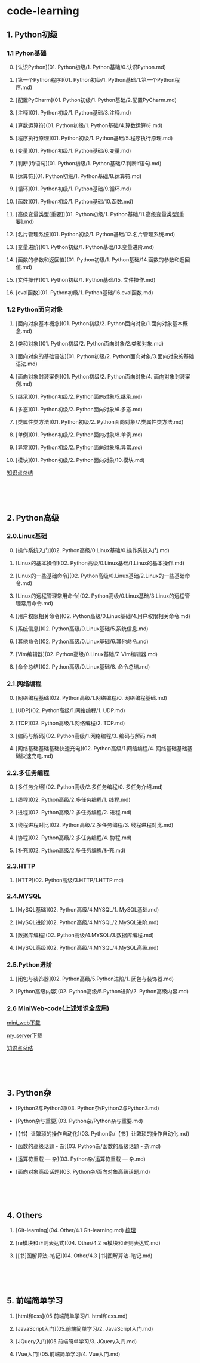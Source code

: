 # code-learning


## 1. Python初级

### 1.1 Pyhon基础

0. [认识Python](01. Python初级/1. Python基础/0.认识Python.md)

1. [第一个Python程序](01. Python初级/1. Python基础/1.第一个Python程序.md)

2. [配置PyCharm](01. Python初级/1. Python基础/2.配置PyCharm.md)

3. [注释](01. Python初级/1. Python基础/3.注释.md)

4. [算数运算符](01. Python初级/1. Python基础/4.算数运算符.md)

5. [程序执行原理](01. Python初级/1. Python基础/5.程序执行原理.md)

6. [变量](01. Python初级/1. Python基础/6.变量.md)

7. [判断(if)语句](01. Python初级/1. Python基础/7.判断if语句.md)

8. [运算符](01. Python初级/1. Python基础/8.运算符.md)

9. [循环](01. Python初级/1. Python基础/9.循环.md)

10. [函数](01. Python初级/1. Python基础/10.函数.md)

11. [高级变量类型[重要]](01. Python初级/1. Python基础/11.高级变量类型[重要].md)

12. [名片管理系统](01. Python初级/1. Python基础/12.名片管理系统.md)

13. [变量进阶](01. Python初级/1. Python基础/13.变量进阶.md)

14. [函数的参数和返回值](01. Python初级/1. Python基础/14.函数的参数和返回值.md)

15. [文件操作](01. Python初级/1. Python基础/15. 文件操作.md)

16. [eval函数](01. Python初级/1. Python基础/16.eval函数.md)

### 1.2 Python面向对象

1. [面向对象基本概念](01. Python初级/2. Python面向对象/1.面向对象基本概念.md)

2. [类和对象](01. Python初级/2. Python面向对象/2.类和对象.md)

3. [面向对象的基础语法](01. Python初级/2. Python面向对象/3.面向对象的基础语法.md)

4. [面向对象封装案例](01. Python初级/2. Python面向对象/4. 面向对象封装案例.md)

5. [继承](01. Python初级/2. Python面向对象/5.继承.md)

6. [多态](01. Python初级/2. Python面向对象/6.多态.md)

7. [类属性类方法](01. Python初级/2. Python面向对象/7.类属性类方法.md)

8. [单例](01. Python初级/2. Python面向对象/8.单例.md)

9. [异常](01. Python初级/2. Python面向对象/9.异常.md)

10. [模块](01. Python初级/2. Python面向对象/10.模块.md)


<a href="images/面向对象.pdf" target="_blank">知识点总结</a>

<br>
<br>
<br>

## 2. Python高级

### 2.0.Linux基础

0. [操作系统入门](02. Python高级/0.Linux基础/0.操作系统入门.md)

1. [Linux的基本操作](02. Python高级/0.Linux基础/1.Linux的基本操作.md)

2. [Linux的一些基础命令](02. Python高级/0.Linux基础/2.Linux的一些基础命令.md)

3. [Linux的远程管理常用命令](02. Python高级/0.Linux基础/3.Linux的远程管理常用命令.md)

4. [用户权限相关命令](02. Python高级/0.Linux基础/4.用户权限相关命令.md)

5. [系统信息](02. Python高级/0.Linux基础/5.系统信息.md)

6. [其他命令](02. Python高级/0.Linux基础/6.其他命令.md)

7. [Vim编辑器](02. Python高级/0.Linux基础/7. Vim编辑器.md)

8. [命令总结](02. Python高级/0.Linux基础/8. 命令总结.md)


### 2.1.网络编程

0. [网络编程基础](02. Python高级/1.网络编程/0. 网络编程基础.md)

1. [UDP](02. Python高级/1.网络编程/1. UDP.md)

2. [TCP](02. Python高级/1.网络编程/2. TCP.md)

3. [编码与解码](02. Python高级/1.网络编程/3. 编码与解码.md)

4. [网络基础基础基础快速充电](02. Python高级/1.网络编程/4. 网络基础基础基础快速充电.md)

### 2.2.多任务编程

0. [多任务介绍](02. Python高级/2.多任务编程/0. 多任务介绍.md)

1. [线程](02. Python高级/2.多任务编程/1. 线程.md)

2. [进程](02. Python高级/2.多任务编程/2. 进程.md)

3. [线程进程对比](02. Python高级/2.多任务编程/3. 线程进程对比.md)

4. [协程](02. Python高级/2.多任务编程/4. 协程.md)

5. [补充](02. Python高级/2.多任务编程/补充.md)

### 2.3.HTTP

1. [HTTP](02. Python高级/3.HTTP/1.HTTP.md)

### 2.4.MYSQL

1. [MySQL基础](02. Python高级/4.MYSQL/1. MySQL基础.md)

2. [MySQL进阶](02. Python高级/4.MYSQL/2.MySQL进阶.md)

3. [数据库编程](02. Python高级/4.MYSQL/3.数据库编程.md)

4. [MySQL高级](02. Python高级/4.MYSQL/4.MySQL高级.md)

### 2.5.Python进阶

1. [闭包与装饰器](02. Python高级/5.Python进阶/1. 闭包与装饰器.md)

2. [Python高级内容](02. Python高级/5.Python进阶/2. Python高级内容.md)

### 2.6 MiniWeb-code(上述知识全应用)

<a href='/code/mini_web/mini_web.py'> mini_web下载</a>

<a href='/code/mini_web/mini_web.py'> my_server下载</a>

<a href="/images/Python高级.pdf" target="_blank">知识点总结</a>

<br>
<br>
<br>

## 3. Python杂

- [Python2与Python3](03. Python杂/Python2与Python3.md)

- [Python杂与重要](03. Python杂/Python杂与重要.md)

- [【书】让繁琐的操作自动化](03. Python杂/【书】让繁琐的操作自动化.md)


- [函数的高级话题 - 杂](03. Python杂/函数的高级话题 - 杂.md)

- [运算符重载 — 杂](03. Python杂/运算符重载 — 杂.md)

- [面向对象高级话题](03. Python杂/面向对象高级话题.md)

<br>
<br>
<br>

## 4. Others

1. [Git-learning](04. Other/4.1 Git-learning.md) <a href="/images/Git.pdf" target="_blank">梳理</a>

2. [re模块和正则表达式](04. Other/4.2 re模块和正则表达式.md)

3. [[书]图解算法-笔记](04. Other/4.3 [书]图解算法-笔记.md)

<br>
<br>
<br>

## 5. 前端简单学习

1. [html和css](05.前端简单学习/1. html和css.md)

2. [JavaScript入门](05.前端简单学习/2. JavaScript入门.md)

3. [JQuery入门](05.前端简单学习/3. JQuery入门.md)

4. [Vue入门](05.前端简单学习/4. Vue入门.md)